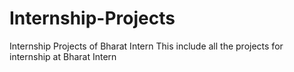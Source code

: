 # Internship-Projects
Internship Projects of Bharat Intern
This include all the projects for internship at Bharat Intern

